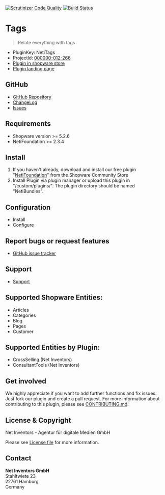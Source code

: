 [![Scrutinizer Code Quality](https://scrutinizer-ci.com/g/NetInventors/sw.ext.neti_tags/badges/quality-score.png?b=develop&s=145eab19bf396bdd889e1e41a77a42756fe8a115)](https://scrutinizer-ci.com/g/NetInventors/sw.ext.neti_tags/?branch=develop)
[![Build Status](https://scrutinizer-ci.com/g/NetInventors/sw.ext.neti_tags/badges/build.png?b=develop&s=8c36927f2ac5c5ee577b3f15990c74b13374efa1)](https://scrutinizer-ci.com/g/NetInventors/sw.ext.neti_tags/build-status/develop)

# Tags
> Relate everything with tags

* PluginKey: NetiTags
* ProjectId: [000000-012-266](https://redmine.netinventors.de/projects/000000-012-266)
* [Plugin in shopware store](http://store.shopware.com/detail/index/sArticle/164425)
* [Plugin landing page](http://www.shopinventors.de/shopware-plugins/tags/)

## GitHub
* [GitHub Repository](https://github.com/NetInventors/sw.ext.neti_tags/) 
* [ChangeLog](https://github.com/NetInventors/sw.ext.neti_tags/commits)
* [Issues](https://github.com/NetInventors/sw.ext.neti_tags/issues)

## Requirements
* Shopware version >= 5.2.6
* NetiFoundation >= 2.3.4

## Install
1. If you haven't already, download and install our free plugin "[NetiFoundation](http://store.shopware.com/detail/index/sArticle/162025)" from the Shopware Community Store
2. Install Plugin via plugin manager or upload this plugin in "/custom/plugins/". The plugin directory should be named "NetiBundles". 

## Configuration
* Install
* Configure

## Report bugs or request features
* [GitHub issue tracker](https://github.com/NetInventors/sw.ext.neti_tags/issues)

## Support
* [Support](https://support.netinventors.de/hc/de/sections/115000761434)

## Supported Shopware Entities:
* Articles
* Categories
* Blog
* Pages
* Customer

## Supported Entities by Plugin:
* CrossSelling (Net Inventors)
* ConsultantTools (Net Inventors)

## Get involved 
We highly appreciate if you want to add further functions and fix issues. Just fork our plugin and create a pull request.
For more information about contributing to this plugin, please see [CONTRIBUTING.md](CONTRIBUTING.md).

## License & Copyright
Net Inventors - Agentur für digitale Medien GmbH

Please see [License file](LICENSE) for more information.

## Contact
**Net Inventors GmbH**  
Stahltwiete 23  
22761 Hamburg  
Germany  
